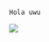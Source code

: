                                                                                 Hola uwu  
<img src="Hola">
